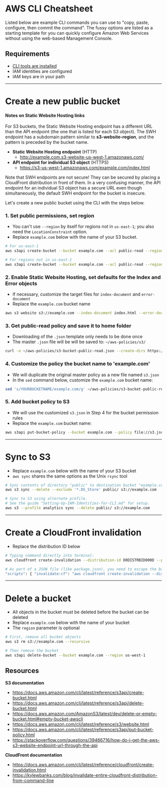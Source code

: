 # AWS CLI Cheatsheet
Listed below are example CLI commands you can use to "copy, paste, configure, then commit the command". The fussy options are listed as a starting template for you can quickly configure Amazon Web Services without using the web-based Management Console.

## Requirements
 * [CLI tools are installed](./Setting-Up-AWS-CLI-Tools.md)
 * IAM identities are configured
 * IAM keys are in your path

---

# Create a new public bucket
#### Notes on Static Website Hosting links
For S3 buckets, the Static Website Hosting endpoint has a different URL than the API endpoint (the one that is listed for each S3 object). The SWH endpoint has a subdomain pattern similar to  **s3-website-region**, and the pattern is preceded by the bucket name.
  * **Static Website Hosting endpoint** (HTTP)
    * http://example.com.s3-website-us-west-1.amazonaws.com/
  * **API endpoint for individual S3 object** (HTTPS)
    * https://s3-us-west-1.amazonaws.com/example.com/index.html

Note that SWH endpoints are not secure! They can be secured by placing a CloudFront distribution in front of them. In a very confusing manner, the API endpoint for an individual S3 object has a secure URL even though simultaneously, the default SWH endpoint for the bucket is insecure.

Let's create a new public bucket using the CLI with the steps below.

### 1. Set public permissions, set region
  * You can't use `--region` by itself for regions not in `us-east-1`; you also need the `LocationConstraint` option.
  * Replace `example.com` below with the name of your S3 bucket.
  ```bash
  # For us-east-1
  aws s3api create-bucket --bucket example.com --acl public-read --region us-east-1

  # For regions not in us-east-1
  aws s3api create-bucket --bucket example.com --acl public-read --region us-west-1 --create-bucket-configuration LocationConstraint=us-west-1
  ```

### 2. Enable Static Website Hosting, set defaults for the Index and Error objects
  * If necessary, customize the target files for `index-document` and `error-document`
  * Replace the `example.com` bucket name
```bash
aws s3 website s3://example.com --index-document index.html --error-document index.html
```

### 3. Get public-read policy and save it to home folder
  * Downloading of the `.json` template only needs to be done once
  * The master `.json` file will be will be saved to: `~/aws-policies/s3/`
```bash
curl -o ~/aws-policies/s3-bucket-public-read.json --create-dirs https://raw.githubusercontent.com/spiritphyz/aws-policies/master/s3/s3-bucket-public-read.json
```

### 4. Customize the policy the bucket name to 'example.com'
  * We will duplicate the original master policy as a new file named `s3.json`
  * In the `sed` command below, customize the `example.com` bucket name:
```bash
sed 's/YOURBUCKETNAME/example.com/g' ~/aws-policies/s3-bucket-public-read.json > s3.json
```

### 5. Add bucket policy to S3
  * We will use the customized `s3.json` in Step 4 for the bucket permission rules
  * Replace the `example.com` bucket name:
```bash
aws s3api put-bucket-policy --bucket example.com --policy file://s3.json
```
---

# Sync to S3
  * Replace `example.com` below with the name of your S3 bucket
  * `aws sync` shares the same options as the Unix `rsync` tool
```bash
# Sync contents of directory "public" to destination bucket "example.com"
aws s3 sync --delete --exclude '*.DS_Store' public/ s3://example.com

# Sync to S3 using alternate profile.
# See the guide "Setting-Up-IAM-Identities-for-CLI.md" for setup.
aws s3 --profile analytics sync --delete public/ s3://example.com
```

---

# Create a CloudFront invalidation
  * Replace the distribution ID below
```bash
# Typing command directly into terminal:
aws cloudfront create-invalidation --distribution-id D0DISTRBID000D --paths /\*

# As part of a JSON file (like package.json), you need to escape the backslash character:
"scripts": { "invalidate:cf": "aws cloudfront create-invalidation --distribution-id D0DISTRBID000D --paths /\\*" }
```

---

# Delete a bucket
  * All objects in the bucket must be deleted before the bucket can be deleted
  * Replace `example.com` below with the name of your bucket
  * The `region` parameter is optional
```bash
# First, remove all bucket objects
aws s3 rm s3://example.com --recursive

# Then remove the bucket
aws s3api delete-bucket --bucket example.com --region us-west-1
```

## Resources
**S3 documentation**
  * https://docs.aws.amazon.com/cli/latest/reference/s3api/create-bucket.html
  * https://docs.aws.amazon.com/cli/latest/reference/s3api/delete-bucket.html
  * https://docs.aws.amazon.com/AmazonS3/latest/dev/delete-or-empty-bucket.html#empty-bucket-awscli
  * https://docs.aws.amazon.com/cli/latest/reference/s3/website.html
  * https://docs.aws.amazon.com/cli/latest/reference/s3api/put-bucket-policy.html
  * https://stackoverflow.com/questions/39466716/how-do-i-get-the-aws-s3-website-endpoint-url-through-the-api

**CloudFront documentation**
  * https://docs.aws.amazon.com/cli/latest/reference/cloudfront/create-invalidation.html
  * https://kylewbanks.com/blog/invalidate-entire-cloudfront-distribution-from-command-line
